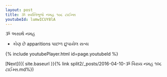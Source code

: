 ```yaml
---
layout: post
title: ૐ સ્વસ્તિભુજે નમહ ૧૦૮ ટાઈમ્સ
youtubeId: lumwICUY8lA
---
```

 
 
 ૐ અસાથે નમહ  
 
 -  કોણ છે apparitions પાછળ છુપાયેલ સત્ય 
 
  
 
  
 
 
 
 
 
 


{% include youtubePlayer.html id=page.youtubeId %}
 
[Next]({{ site.baseurl }}{% link  split2/_posts/2016-04-10-ૐ વિરાય નમહ ૧૦૮ ટાઈમ્સ.md%})
 
